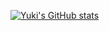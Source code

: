[![Yuki's GitHub stats](https://github-readme-stats.vercel.app/api?username=anuraghazra)](https://github.com/anuraghazra/github-readme-stats)

